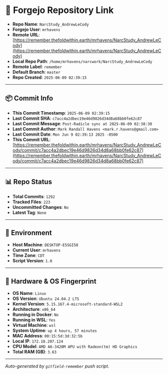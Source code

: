 # 🔗 Forgejo Repository Link

- **Repo Name**: `NarcStudy_AndrewLeCody`
- **Forgejo User**: `mrhavens`
- **Remote URL**: [https://remember.thefoldwithin.earth/mrhavens/NarcStudy_AndrewLeCody](https://remember.thefoldwithin.earth/mrhavens/NarcStudy_AndrewLeCody)
- **Local Repo Path**: `/home/mrhavens/narcwork/NarcStudy_AndrewLeCody`
- **Remote Label**: `remember`
- **Default Branch**: `master`
- **Repo Created**: `2025-06-09 02:39:15`

---

## 📦 Commit Info

- **This Commit Timestamp**: `2025-06-09 02:39:15`
- **Last Commit SHA**: `c7acc4a2dbec19e46d9826d34d8a68bb0fe62c87`
- **Last Commit Message**: `Post-Radicle sync at 2025-06-09 02:38:30`
- **Last Commit Author**: `Mark Randall Havens <mark.r.havens@gmail.com>`
- **Last Commit Date**: `Mon Jun 9 02:39:13 2025 -0500`
- **This Commit URL**: [https://remember.thefoldwithin.earth/mrhavens/NarcStudy_AndrewLeCody/commit/c7acc4a2dbec19e46d9826d34d8a68bb0fe62c87](https://remember.thefoldwithin.earth/mrhavens/NarcStudy_AndrewLeCody/commit/c7acc4a2dbec19e46d9826d34d8a68bb0fe62c87)

---

## 📊 Repo Status

- **Total Commits**: `1292`
- **Tracked Files**: `223`
- **Uncommitted Changes**: `No`
- **Latest Tag**: `None`

---

## 🧭 Environment

- **Host Machine**: `DESKTOP-E5SGI58`
- **Current User**: `mrhavens`
- **Time Zone**: `CDT`
- **Script Version**: `1.0`

---

## 🧬 Hardware & OS Fingerprint

- **OS Name**: `Linux`
- **OS Version**: `Ubuntu 24.04.2 LTS`
- **Kernel Version**: `5.15.167.4-microsoft-standard-WSL2`
- **Architecture**: `x86_64`
- **Running in Docker**: `No`
- **Running in WSL**: `Yes`
- **Virtual Machine**: `wsl`
- **System Uptime**: `up 4 hours, 57 minutes`
- **MAC Address**: `00:15:5d:3d:32:5b`
- **Local IP**: `172.18.207.124`
- **CPU Model**: `AMD A6-3420M APU with Radeon(tm) HD Graphics`
- **Total RAM (GB)**: `3.63`

---

_Auto-generated by `gitfield-remember` push script._
